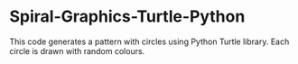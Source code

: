 # Spiral-Graphics-Turtle-Python

This code generates a pattern with circles using Python Turtle library. Each circle is drawn with random colours. 
